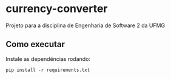 # currency-converter
Projeto para a disciplina de Engenharia de Software 2 da UFMG

## Como executar
Instale as dependências rodando:

`pip install -r requirements.txt`
